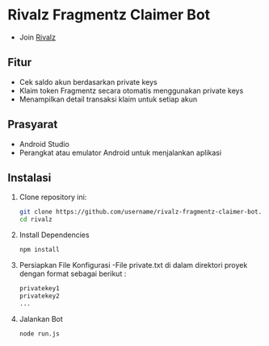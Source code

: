 # Rivalz Fragmentz Claimer Bot

- Join [Rivalz](https://rivalz.ai?r=beeetmut)

## Fitur
- Cek saldo akun berdasarkan private keys
- Klaim token Fragmentz secara otomatis menggunakan private keys
- Menampilkan detail transaksi klaim untuk setiap akun

## Prasyarat
- Android Studio
- Perangkat atau emulator Android untuk menjalankan aplikasi

## Instalasi
1. Clone repository ini:
   ```bash
   git clone https://github.com/username/rivalz-fragmentz-claimer-bot.git
   cd rivalz
2. Install Dependencies
   ```bash
   npm install
4. Persiapkan File Konfigurasi
   -File private.txt di dalam direktori proyek dengan format sebagai berikut :
   ```bash
   privatekey1
   privatekey2
   ...
6. Jalankan Bot
   ```bash
   node run.js

  
